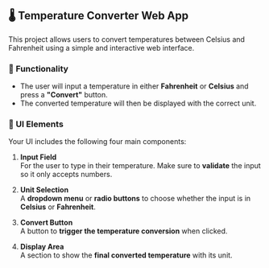 ## 🌡️ Temperature Converter Web App

This project allows users to convert temperatures between Celsius and Fahrenheit using a simple and interactive web interface.

### 🔧 Functionality

- The user will input a temperature in either **Fahrenheit** or **Celsius** and press a **"Convert"** button.
- The converted temperature will then be displayed with the correct unit.

### 🧩 UI Elements

Your UI includes the following four main components:

1. **Input Field**  
   For the user to type in their temperature. Make sure to **validate** the input so it only accepts numbers.

2. **Unit Selection**  
   A **dropdown menu** or **radio buttons** to choose whether the input is in **Celsius** or **Fahrenheit**.

3. **Convert Button**  
   A button to **trigger the temperature conversion** when clicked.

4. **Display Area**  
   A section to show the **final converted temperature** with its unit.

